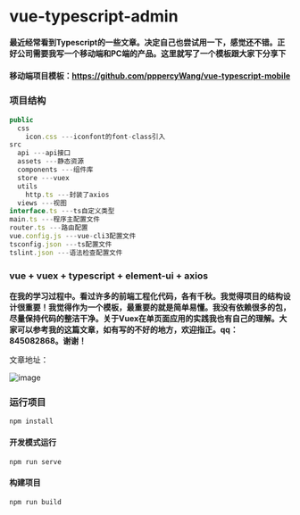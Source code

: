# vue-typescript-admin

**最近经常看到Typescript的一些文章。决定自己也尝试用一下，感觉还不错。正好公司需要我写一个移动端和PC端的产品。这里就写了一个模板跟大家下分享下**

#### 移动端项目模板：https://github.com/pppercyWang/vue-typescript-mobile

### 项目结构
```javascript
public
  css
    icon.css ---iconfont的font-class引入
src 
  api ---api接口
  assets ---静态资源
  components ---组件库
  store ---vuex
  utils
    http.ts ---封装了axios
  views ---视图
interface.ts ---ts自定义类型
main.ts ---程序主配置文件
router.ts ---路由配置
vue.config.js ---vue-cli3配置文件
tsconfig.json ---ts配置文件
tslint.json ---语法检查配置文件
```

### vue + vuex + typescript + element-ui + axios 

 **在我的学习过程中。看过许多的前端工程化代码，各有千秋。我觉得项目的结构设计很重要！我觉得作为一个模板，最重要的就是简单易懂。我没有依赖很多的包，尽量保持代码的整洁干净。关于Vuex在单页面应用的实践我也有自己的理解。大家可以参考我的这篇文章，如有写的不好的地方，欢迎指正。qq：845082868。谢谢！**
 
 文章地址：
 
![image](https://github.com/pppercyWang/vue-typescript-admin/blob/master/public/img/1562588125.jpg)

### 运行项目
```
npm install
```

#### 开发模式运行
```
npm run serve
```

#### 构建项目
```
npm run build
```
